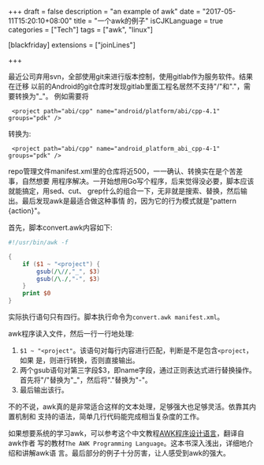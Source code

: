 +++
draft = false
description = "an example of awk"
date = "2017-05-11T15:20:10+08:00"
title = "一个awk的例子"
isCJKLanguage = true
categories = ["Tech"]
tags = ["awk", "linux"]

[blackfriday]
  extensions = ["joinLines"]

+++

最近公司弃用svn，全部使用git来进行版本控制，使用gitlab作为服务软件。结果在迁移
以前的Android的git仓库时发现gitlab里面工程名居然不支持"/"和"."，需要转换为"_"。
例如需要将

```text
 <project path="abi/cpp" name="android/platform/abi/cpp-4.1" groups="pdk" />
```
转换为:

```text
 <project path="abi/cpp" name="android_platform_abi_cpp-4-1" groups="pdk" />
```

repo管理文件manifest.xml里的仓库将近500，一一确认、转换实在是个苦差事，自然想要
用程序解决。一开始想用Go写个程序，后来觉得没必要，脚本应该就能搞定，用sed、cut、
grep什么的组合一下，无非就是搜索、替换，然后输出。最后发现awk是最适合做这种事情
的，因为它的行为模式就是"pattern {action}"。

首先，脚本convert.awk内容如下:

```awk
#!/usr/bin/awk -f

{
	if ($1 ~ "<project") {
		gsub(/\//,"_", $3)
		gsub(/\./,"-", $3)
	}
	print $0
}
```

实际执行语句只有四行。脚本执行命令为`convert.awk manifest.xml`。

awk程序读入文件，然后一行一行地处理:

1. `$1 ~ "<project"`。该语句对每行内容进行匹配，判断是不是包含`<project`，如果
   是，则进行转换，否则直接输出。
2. 两个gsub语句对第三字段$3，即name字段，通过正则表达式进行替换操作。
   首先将"/"替换为"_"，然后将"."替换为"-"。
3. 最后输出该行。

不的不说，awk真的是非常适合这样的文本处理，足够强大也足够灵活。依靠其内置机制和
支持的语法，简单几行代码能完成相当复杂度的工作。

如果想要系统的学习awk，可以参考这个中文教程[AWK程序设计语言][1]，翻译自awk作者
写的教材`The AWK Programming Language`。这本书深入浅出，详细地介绍和讲解awk语
言。最后部分的例子十分厉害，让人感受到awk的强大。

[1]: https://github.com/wuzhouhui/awk
